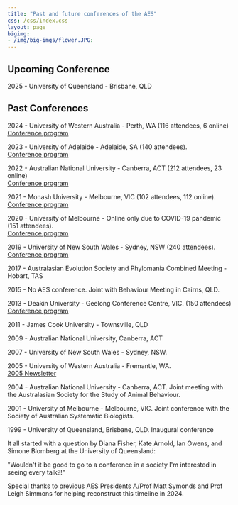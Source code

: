```yaml
---
title: "Past and future conferences of the AES"
css: /css/index.css
layout: page
bigimg:
- /img/big-imgs/flower.JPG: 
---
```


## Upcoming Conference

2025 - University of Queensland - Brisbane, QLD

## Past Conferences

2024 - University of Western Australia - Perth, WA (116 attendees, 6 online)  
[Conference program](./docs/2024/2024_AESFullProgram.pdf)  

2023 - University of Adelaide - Adelaide, SA (140 attendees).  
[Conference program](./docs/2023/2023_FullAESConference.pdf)  

2022 - Australian National University - Canberra, ACT (212 attendees, 23 online)  
[Conference program](./docs/2022/2022_FullConferenceBooklet.pdf)  

2021 - Monash University - Melbourne, VIC (102 attendees, 112 online).  
[Conference program](./docs/2021/2021_ScheduleAES.pdf)  

2020 - University of Melbourne - Online only due to COVID-19 pandemic (151 attendees).  
[Conference program](./docs/2020/2020_AES_timetable_Dec.pdf)  

2019 - University of New South Wales - Sydney, NSW (240 attendees).  
[Conference program](./docs/2019/2019_AESProgramFinal.pdf)  

2017 - Australasian Evolution Society and Phylomania Combined Meeting - Hobart, TAS  

2015 - No AES conference. Joint with Behaviour Meeting in Cairns, QLD.  

2013 - Deakin University - Geelong Conference Centre, VIC. (150 attendees)  
[Conference program](./docs/2013/2013_AESConferenceprogram.pdf)  

2011 - James Cook University - Townsville, QLD  

2009 - Australian National University, Canberra, ACT  

2007 - University of New South Wales - Sydney, NSW. 
<!-- Joint with the Evolution Meeting in Christchurch, Aotearoa (New Zealand)   -->
<!-- The Evolution annual meeting is hosted by three USA societies including the Society for the Study of Evolution, the American Society of Naturalists and the Society of Systematic Biologist.   -->

2005 - University of Western Australia - Fremantle, WA.  
[2005 Newsletter](./docs/2005/2005_Evolutionau_Newsletter.pdf)  

2004 - Australian National University - Canberra, ACT. Joint meeting with the Australasian Society for the Study of Animal Behaviour.  

2001 - University of Melbourne - Melbourne, VIC. Joint conference with the Society of Australian Systematic Biologists.  

1999 - University of Queensland, Brisbane, QLD. Inaugural conference  
 
It all started with a question by Diana Fisher, Kate Arnold, Ian Owens, and Simone Blomberg at the University of Queensland:  

"Wouldn't it be good to go to a conference in a society I'm interested in seeing every talk?!"  


Special thanks to previous AES Presidents A/Prof Matt Symonds and Prof Leigh Simmons for helping reconstruct this timeline in 2024.